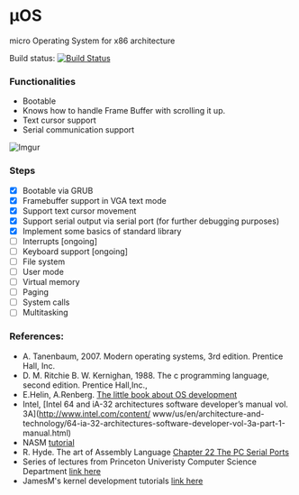 # µOS
micro Operating System for x86 architecture

Build status: 
[![Build Status](https://travis-ci.org/radx64/uOS.svg?branch=master)](https://travis-ci.org/radx64/uOS)

### Functionalities
- Bootable
- Knows how to handle Frame Buffer with scrolling it up.
- Text cursor support
- Serial communication support

![Imgur](http://i.imgur.com/TyE9ebt.png)

### Steps
* [x] Bootable via GRUB
* [x] Framebuffer support in VGA text mode
* [x] Support text cursor movement
* [x] Support serial output via serial port (for further debugging purposes)
* [x] Implement some basics of standard library
* [ ] Interrupts [ongoing]
* [ ] Keyboard support [ongoing]
* [ ] File system
* [ ] User mode 
* [ ] Virtual memory
* [ ] Paging
* [ ] System calls
* [ ] Multitasking

### References:
- A. Tanenbaum, 2007. Modern operating systems, 3rd edition. Prentice Hall, Inc.
- D. M. Ritchie B. W. Kernighan, 1988. The c programming language, second edition. Prentice Hall,Inc.,
- E.Helin, A.Renberg. [The little book about OS development](https://littleosbook.github.io/)
- Intel, [Intel 64 and iA-32 architectures software developer’s manual vol. 3A](http://www.intel.com/content/ www/us/en/architecture-and-technology/64-ia-32-architectures-software-developer-vol-3a-part-1-manual.html)
- NASM [tutorial](http://cs.lmu.edu/~ray/notes/nasmtutorial) 
- R. Hyde. The art of Assembly Language [Chapter 22 The PC Serial Ports](http://flint.cs.yale.edu/cs422/doc/art-of-asm/pdf/CH22.PDF)
- Series of lectures from Princeton Univeristy Computer Science Department [link here](https://www.cs.princeton.edu/courses/archive/fall15/cos318)
- JamesM's kernel development tutorials [link here](http://www.jamesmolloy.co.uk/tutorial_html/1.-Environment%20setup.html)
